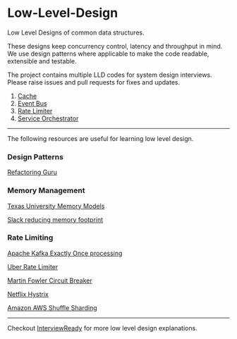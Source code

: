 # Low-Level-Design

Low Level Designs of common data structures. 

These designs keep concurrency control, latency and throughput in mind. 
We use design patterns where applicable to make the code readable, extensible and testable.

The project contains multiple LLD codes for system design interviews.
Please raise issues and pull requests for fixes and updates.

1. [Cache](https://github.com/InterviewReady/Low-Level-Design/tree/main/distributed-cache)
2. [Event Bus](https://github.com/InterviewReady/Low-Level-Design/tree/main/distributed-event-bus)
3. [Rate Limiter](https://github.com/InterviewReady/Low-Level-Design/tree/main/rate-limiter)
4. [Service Orchestrator](https://github.com/InterviewReady/Low-Level-Design/tree/main/service-orchestrator)

-------------------------------------------------------

The following resources are useful for learning low level design.

### Design Patterns

[Refactoring Guru](https://refactoring.guru/)

### Memory Management

[Texas University Memory Models](https://www.cs.utexas.edu/~bornholt/post/memory-models.html)

[Slack reducing memory footprint](https://slack.engineering/reducing-slacks-memory-footprint)

### Rate Limiting

[Apache Kafka Exactly Once processing](https://docs.google.com/document/d/11Jqy_GjUGtdXJK94XGsEIK7CP1SnQGdp2eF0wSw9ra8)

[Uber Rate Limiter](https://github.com/uber-go/ratelimit/blob/master/ratelimit.go)

[Martin Fowler Circuit Breaker](https://martinfowler.com/bliki/CircuitBreaker.html)

[Netflix Hystrix](https://github.com/Netflix/Hystrix)

[Amazon AWS Shuffle Sharding](https://github.com/awslabs/route53-infima)

-------------------------------------------------------

Checkout [InterviewReady](https://get.interviewready.io/) for more low level design explanations.
